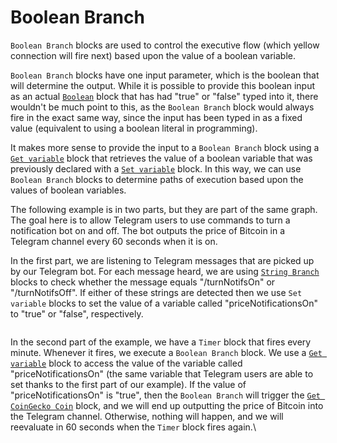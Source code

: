 # Boolean Branch

`Boolean Branch` blocks are used to control the executive flow (which yellow connection will fire next) based upon the value of a boolean variable.

`Boolean Branch` blocks have one input parameter, which is the boolean that will determine the output. While it is possible to provide this boolean input as an actual [`Boolean`](../base-variable/boolean.md) block that has had "true" or "false" typed into it, there wouldn't be much point to this, as the `Boolean Branch` block would always fire in the exact same way, since the input has been typed in as a fixed value (equivalent to using a boolean literal in programming).

It makes more sense to provide the input to a `Boolean Branch` block using a [`Get variable`](../base-variable/get-variable.md) block that retrieves the value of a boolean variable that was previously declared with a [`Set variable`](../base-variable/set-variable.md) block. In this way, we can use `Boolean Branch` blocks to determine paths of execution based upon the values of boolean variables.

The following example is in two parts, but they are part of the same graph. The goal here is to allow Telegram users to use commands to turn a notification bot on and off. The bot outputs the price of Bitcoin in a Telegram channel every 60 seconds when it is on.

In the first part, we are listening to Telegram messages that are picked up by our Telegram bot. For each message heard, we are using [`String Branch`](string-branch.md) blocks to check whether the message equals "/turnNotifsOn" or "/turnNotifsOff". If either of these strings are detected then we use `Set variable` blocks to set the value of a variable called "priceNotificationsOn" to "true" or "false", respectively.

<figure><img src="https://i.imgur.com/ZorTP01.png" alt=""><figcaption></figcaption></figure>

In the second part of the example, we have a `Timer` block that fires every minute. Whenever it fires, we execute a `Boolean Branch` block. We use a [`Get variable`](../base-variable/get-variable.md) block to access the value of the variable called "priceNotificationsOn" (the same variable that Telegram users are able to set thanks to the first part of our example). If the value of "priceNotificationsOn" is "true", then the `Boolean Branch` will trigger the [`Get CoinGecko Coin`](../../blocks-exchange/coingecko/get-coingecko-coin.md) block, and we will end up outputting the price of Bitcoin into the Telegram channel. Otherwise, nothing will happen, and we will reevaluate in 60 seconds when the `Timer` block fires again.\


<figure><img src="https://i.imgur.com/2OUFxLQ.png" alt=""><figcaption></figcaption></figure>
